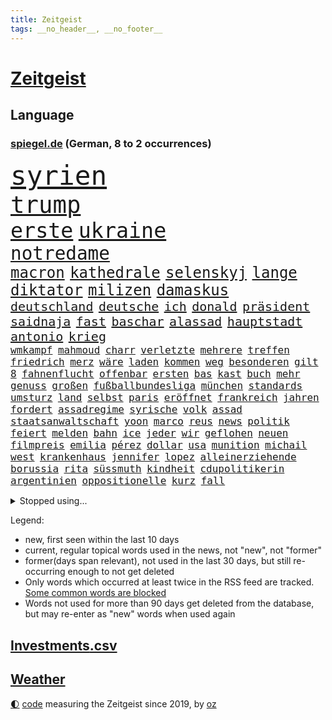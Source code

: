```yaml
---
title: Zeitgeist
tags: __no_header__, __no_footer__
---
```


# [Zeitgeist](https://oliz.io/zeitgeist/)

## Language

<h3><a href="https://www.spiegel.de" target="_blank">spiegel.de</a> (German, 8 to 2 occurrences)</h3>
<p style="font-family:monospace">
<span style="font-size:32pt"><a href="news_links.html#syrien" class="current">syrien</a></span>
<br>
<span style="font-size:28pt"><a href="news_links.html#trump" class="current">trump</a></span>
<br>
<span style="font-size:25pt"><a href="news_links.html#erste" class="current">erste</a></span>
<span style="font-size:25pt"><a href="news_links.html#ukraine" class="current">ukraine</a></span>
<br>
<span style="font-size:22pt"><a href="news_links.html#notredame" class="current">notredame</a></span>
<br>
<span style="font-size:18pt"><a href="news_links.html#macron" class="current">macron</a></span>
<span style="font-size:18pt"><a href="news_links.html#kathedrale" class="current">kathedrale</a></span>
<span style="font-size:18pt"><a href="news_links.html#selenskyj" class="current">selenskyj</a></span>
<span style="font-size:18pt"><a href="news_links.html#lange" class="current">lange</a></span>
<span style="font-size:18pt"><a href="news_links.html#diktator" class="current">diktator</a></span>
<span style="font-size:18pt"><a href="news_links.html#milizen" class="current">milizen</a></span>
<span style="font-size:18pt"><a href="news_links.html#damaskus" class="current">damaskus</a></span>
<br>
<span style="font-size:15pt"><a href="news_links.html#deutschland" class="current">deutschland</a></span>
<span style="font-size:15pt"><a href="news_links.html#deutsche" class="current">deutsche</a></span>
<span style="font-size:15pt"><a href="news_links.html#ich" class="current">ich</a></span>
<span style="font-size:15pt"><a href="news_links.html#donald" class="current">donald</a></span>
<span style="font-size:15pt"><a href="news_links.html#präsident" class="current">präsident</a></span>
<span style="font-size:15pt"><a href="news_links.html#saidnaja" class="new">saidnaja</a></span>
<span style="font-size:15pt"><a href="news_links.html#fast" class="current">fast</a></span>
<span style="font-size:15pt"><a href="news_links.html#baschar" class="current">baschar</a></span>
<span style="font-size:15pt"><a href="news_links.html#alassad" class="current">alassad</a></span>
<span style="font-size:15pt"><a href="news_links.html#hauptstadt" class="current">hauptstadt</a></span>
<span style="font-size:15pt"><a href="news_links.html#antonio" class="new">antonio</a></span>
<span style="font-size:15pt"><a href="news_links.html#krieg" class="current">krieg</a></span>
<br>
<span style="font-size:12pt"><a href="news_links.html#wmkampf" class="current">wmkampf</a></span>
<span style="font-size:12pt"><a href="news_links.html#mahmoud" class="new">mahmoud</a></span>
<span style="font-size:12pt"><a href="news_links.html#charr" class="new">charr</a></span>
<span style="font-size:12pt"><a href="news_links.html#verletzte" class="current">verletzte</a></span>
<span style="font-size:12pt"><a href="news_links.html#mehrere" class="current">mehrere</a></span>
<span style="font-size:12pt"><a href="news_links.html#treffen" class="current">treffen</a></span>
<span style="font-size:12pt"><a href="news_links.html#friedrich" class="current">friedrich</a></span>
<span style="font-size:12pt"><a href="news_links.html#merz" class="current">merz</a></span>
<span style="font-size:12pt"><a href="news_links.html#wäre" class="current">wäre</a></span>
<span style="font-size:12pt"><a href="news_links.html#laden" class="current">laden</a></span>
<span style="font-size:12pt"><a href="news_links.html#kommen" class="current">kommen</a></span>
<span style="font-size:12pt"><a href="news_links.html#weg" class="current">weg</a></span>
<span style="font-size:12pt"><a href="news_links.html#besonderen" class="current">besonderen</a></span>
<span style="font-size:12pt"><a href="news_links.html#gilt" class="current">gilt</a></span>
<span style="font-size:12pt"><a href="news_links.html#8" class="current">8</a></span>
<span style="font-size:12pt"><a href="news_links.html#fahnenflucht" class="current">fahnenflucht</a></span>
<span style="font-size:12pt"><a href="news_links.html#offenbar" class="current">offenbar</a></span>
<span style="font-size:12pt"><a href="news_links.html#ersten" class="current">ersten</a></span>
<span style="font-size:12pt"><a href="news_links.html#bas" class="current">bas</a></span>
<span style="font-size:12pt"><a href="news_links.html#kast" class="new">kast</a></span>
<span style="font-size:12pt"><a href="news_links.html#buch" class="current">buch</a></span>
<span style="font-size:12pt"><a href="news_links.html#mehr" class="current">mehr</a></span>
<span style="font-size:12pt"><a href="news_links.html#genuss" class="current">genuss</a></span>
<span style="font-size:12pt"><a href="news_links.html#großen" class="current">großen</a></span>
<span style="font-size:12pt"><a href="news_links.html#fußballbundesliga" class="current">fußballbundesliga</a></span>
<span style="font-size:12pt"><a href="news_links.html#münchen" class="current">münchen</a></span>
<span style="font-size:12pt"><a href="news_links.html#standards" class="new">standards</a></span>
<span style="font-size:12pt"><a href="news_links.html#umsturz" class="new">umsturz</a></span>
<span style="font-size:12pt"><a href="news_links.html#land" class="current">land</a></span>
<span style="font-size:12pt"><a href="news_links.html#selbst" class="current">selbst</a></span>
<span style="font-size:12pt"><a href="news_links.html#paris" class="current">paris</a></span>
<span style="font-size:12pt"><a href="news_links.html#eröffnet" class="current">eröffnet</a></span>
<span style="font-size:12pt"><a href="news_links.html#frankreich" class="current">frankreich</a></span>
<span style="font-size:12pt"><a href="news_links.html#jahren" class="current">jahren</a></span>
<span style="font-size:12pt"><a href="news_links.html#fordert" class="current">fordert</a></span>
<span style="font-size:12pt"><a href="news_links.html#assadregime" class="new">assadregime</a></span>
<span style="font-size:12pt"><a href="news_links.html#syrische" class="new">syrische</a></span>
<span style="font-size:12pt"><a href="news_links.html#volk" class="current">volk</a></span>
<span style="font-size:12pt"><a href="news_links.html#assad" class="new">assad</a></span>
<span style="font-size:12pt"><a href="news_links.html#staatsanwaltschaft" class="current">staatsanwaltschaft</a></span>
<span style="font-size:12pt"><a href="news_links.html#yoon" class="new">yoon</a></span>
<span style="font-size:12pt"><a href="news_links.html#marco" class="current">marco</a></span>
<span style="font-size:12pt"><a href="news_links.html#reus" class="current">reus</a></span>
<span style="font-size:12pt"><a href="news_links.html#news" class="current">news</a></span>
<span style="font-size:12pt"><a href="news_links.html#politik" class="current">politik</a></span>
<span style="font-size:12pt"><a href="news_links.html#feiert" class="current">feiert</a></span>
<span style="font-size:12pt"><a href="news_links.html#melden" class="current">melden</a></span>
<span style="font-size:12pt"><a href="news_links.html#bahn" class="current">bahn</a></span>
<span style="font-size:12pt"><a href="news_links.html#ice" class="current">ice</a></span>
<span style="font-size:12pt"><a href="news_links.html#jeder" class="current">jeder</a></span>
<span style="font-size:12pt"><a href="news_links.html#wir" class="current">wir</a></span>
<span style="font-size:12pt"><a href="news_links.html#geflohen" class="current">geflohen</a></span>
<span style="font-size:12pt"><a href="news_links.html#neuen" class="current">neuen</a></span>
<span style="font-size:12pt"><a href="news_links.html#filmpreis" class="new">filmpreis</a></span>
<span style="font-size:12pt"><a href="news_links.html#emilia" class="current">emilia</a></span>
<span style="font-size:12pt"><a href="news_links.html#pérez" class="current">pérez</a></span>
<span style="font-size:12pt"><a href="news_links.html#dollar" class="current">dollar</a></span>
<span style="font-size:12pt"><a href="news_links.html#usa" class="current">usa</a></span>
<span style="font-size:12pt"><a href="news_links.html#munition" class="current">munition</a></span>
<span style="font-size:12pt"><a href="news_links.html#michail" class="current">michail</a></span>
<span style="font-size:12pt"><a href="news_links.html#west" class="current">west</a></span>
<span style="font-size:12pt"><a href="news_links.html#krankenhaus" class="current">krankenhaus</a></span>
<span style="font-size:12pt"><a href="news_links.html#jennifer" class="current">jennifer</a></span>
<span style="font-size:12pt"><a href="news_links.html#lopez" class="current">lopez</a></span>
<span style="font-size:12pt"><a href="news_links.html#alleinerziehende" class="current">alleinerziehende</a></span>
<span style="font-size:12pt"><a href="news_links.html#borussia" class="current">borussia</a></span>
<span style="font-size:12pt"><a href="news_links.html#rita" class="current">rita</a></span>
<span style="font-size:12pt"><a href="news_links.html#süssmuth" class="new">süssmuth</a></span>
<span style="font-size:12pt"><a href="news_links.html#kindheit" class="current">kindheit</a></span>
<span style="font-size:12pt"><a href="news_links.html#cdupolitikerin" class="current">cdupolitikerin</a></span>
<span style="font-size:12pt"><a href="news_links.html#argentinien" class="current">argentinien</a></span>
<span style="font-size:12pt"><a href="news_links.html#oppositionelle" class="current">oppositionelle</a></span>
<span style="font-size:12pt"><a href="news_links.html#kurz" class="current">kurz</a></span>
<span style="font-size:12pt"><a href="news_links.html#fall" class="current">fall</a></span>
</p>
<details>
<summary>Stopped using...</summary>
<p class="former" style="font-size:12pt">
enorm(1508) tempo(1508) vermutlich(1508) arsenal(1507) polizist(1507) ausgebrochen(1506) beamten(1506) gefährlichen(1506) tötete(1506) wechseln(1506) beobachten(1505) himmel(1505) krankenhäuser(1505) mannschaft(1505) sicherheitsbehörden(1505) verlegt(1505) forderungen(1504) landkreis(1504) lebensmittel(1504) nahmen(1504) 2018(1503) andreas(1503) betrieb(1503) durchsetzen(1503) helfer(1503) innenministerium(1503) tödlicher(1503) verhaftet(1503) corona(1502) ermöglichen(1502) infrage(1502) pressekonferenz(1502) willen(1502) covid(1501) pressestimmen(1501) software(1501) verlierer(1501) überall(1501) flugzeuge(1500) streitkräfte(1500) veranstaltung(1500) 19(1499) 500(1499) begründung(1499) bidens(1499) erklärung(1499) lebte(1499) löste(1499) mörder(1499) waffe(1499) welle(1499) all(1498) angeblichen(1498) erzählen(1498) käufer(1498) möglichst(1498) rest(1498) anspruch(1497) august(1497) nutzte(1497) party(1497) rassistischen(1497) üben(1497) roman(1496) öffnen(1496) 12(1495) erkennen(1495) hoher(1495) lösung(1495) mitteln(1495) super(1495) abstand(1494) demokratische(1494) islamischen(1494) töten(1494) anwälte(1493) endspiel(1493) verbände(1493) bestätigen(1492) organisation(1491) zugelassen(1491) pflanzen(1490) filme(1489) tonnen(1489) bestehen(1488) überholt(1487) warm(1486) geschäftsführer(1485) herr(1485) fernsehen(1484) empfängt(1483) gesamten(1481) großem(1481) zurückgegangen(1479) politikerin(1478) prognose(1478) hilfen(1477) rettung(1476) vfb(1476) stress(1475) orten(1474) retter(1473) pleite(1470) schock(1469) vermisste(1467) verständnis(1467) thüringer(1463) energie(1462) drohne(1450) berichtete(1410) milliardär(1395) expräsidenten(1378) rückgang(1366) josef(1357) orte(1347) long(1323) 38(1275) abgegeben(1273) müll(1255) kolumbien(1253) erhofft(1187) börsen(1181) world(1168) entlasten(1163) hawaii(1163) worum(1146) halbes(1125) gestört(1101) otto(1089) entsteht(1086) einziger(1083) verletzung(1070) waffenlieferungen(1056) spektakel(1043) inhalte(1041) helikopter(1022) lohnen(1018) 2014(1016) nebenbei(983) töchter(982) brandenburger(979) empfang(979) lindners(974) niedersächsischen(963) heiß(935) dänischen(915) stockholm(904) schwächen(903) misshandelt(891) 86(890) angehörigen(888) gegenwart(884) nationale(882) setzten(878) wozu(875) verstoßen(871) entfernen(862) ähnlichen(857) angespannt(850) subventionen(840) wünsche(825) kommunikation(811) kündigung(807) eingriff(780) grenzgebiet(777) parallel(750) abgeben(749) spion(737) böhmermann(734) wirtschaftliche(728) roland(724) angriffs(720) 47(719) abschiebungen(716) steigern(711) jahresbeginn(710) größeren(705) legendäre(701) überschritten(699) reichsbürger(695) pokal(686) sachsens(684) umstrittener(682) leistungen(671) befasst(670) ricarda(670) weimar(662) baden(660) verschleppt(657) gravierende(656) freiwillige(655) kläger(650) panik(641) dfbpokal(639) basketball(627) wurzeln(626) 15jähriger(625) duisburg(620) überwunden(613) dringt(593) bar(581) beine(578) einsturz(577) experiment(577) nachts(577) erforscht(569) auffällig(568) court(567) spaniens(564) kretschmer(563) diebstahl(559) zürich(555) infolge(552) inhaftierte(550) iphones(546) mahnen(538) rasen(526) widerstands(522) zügen(522) steve(514) quellen(513) benachteiligt(509) interessiert(508) milliardenschweren(508) afdpolitiker(499) erweitert(498) goldene(495) leitartikel(493) football(485) stützen(483) bewaffnete(482) butter(477) margot(473) belohnt(472) geprüft(471) geöffnet(471) gedreht(470) niemanden(467) stoppte(463) afdchef(454) überqueren(454) schach(451) kontrollverlust(448) rtl(445) tvsender(438) 12000(431) anläuft(428) streaminganbietern(428) verfolgte(427) qualifikation(425) sportlich(425) demokratischen(423) darstellung(421) grenzregion(417) verdrängt(416) raumstation(414) mobbing(413) lahmgelegt(410) intern(405) gerechnet(404) emotionaler(397) überraschende(395) wilde(393) neukölln(389) vulkanausbruch(389) wagt(389) sicherheitsgründen(388) achtzigerjahre(384) belgischen(383) brandt(383) wild(382) abschiebung(379) raab(378) fußballspieler(375) positioniert(374) beyoncé(373) großvater(373) mangelt(372) ampelpartner(369) arbeitsrecht(368) manch(368) perry(366) strengen(366) erfolgsserie(364) ehepaar(362) wisconsin(362) produzent(360) haftstrafen(356) siegerin(353) jacob(352) dfbteam(351) einverstanden(350) exprofi(349) verhelfen(349) robbie(348) stoffe(342) südosten(341) uganda(340) is(338) kriegsschiffe(338) zeitalter(336) buchempfehlungen(335) positives(335) befand(334) besitzen(334) falle(332) omas(330) on(328) zurückgewiesen(328) alkoholkonsum(327) frühzeitig(326) stürmt(326) schimpft(324) behandlung(323) frustriert(323) gebrannt(322) spekulationen(322) provokation(321) athen(320) mögen(320) bezeichnete(318) hansa(318) rammte(318) donbass(316) nvidia(316) kreise(313) passagier(313) normalerweise(312) christina(311) briten(310) emobilität(306) wassermassen(306) 2006(305) sächsische(305) direkten(301) erhöhte(299) gefühlt(299) kinos(298) 65jährige(297) begraben(296) ball(290) korrigiert(290) milch(288) gespendet(287) hitlergruß(287) contest(286) eurovision(286) aufgespürt(285) macher(284) ismail(283) albion(279) riefen(279) brot(275) mallorca(275) usflugzeugbauer(275) geschichten(274) häusern(274) olivia(274) sportlichen(273) gerieten(272) fragte(269) frist(269) maximilian(269) verzögern(269) 450(267) polizeibeamte(267) schätzt(267) regenfällen(266) uswahlkampf(266) falschinformationen(265) rasch(265) regimes(261) riesiger(261) superstars(261) geheimdiensten(260) rechtslage(260) wahlkampfveranstaltung(260) großvaters(259) kreativ(258) tvshow(258) übertrieben(258) persönlichkeit(256) running(256) versöhnung(256) entlang(255) silber(254) ringe(253) beworfen(252) erfüllung(252) genervt(251) gleiche(249) vertritt(249) ehen(248) klassenerhalt(248) auftreten(246) mischung(246) staatspräsident(245) erdrutsche(244) vermont(244) arbeitsbedingungen(243) spitzenkandidat(242) zucker(241) bewerten(239) gelsenkirchen(237) netzwerken(236) strahlkraft(236) verdächtig(233) boss(232) fangen(231) noah(229) vegane(229) katja(228) dämpft(227) trümmer(227) locker(225) louis(225) wehrmacht(225) türen(224) gesellschaftlichen(223) gesprächskanäle(222) ressourcen(222) sozialer(221) elektromobilität(220) gesenkt(220) benutzt(219) toren(217) bündnisse(216) schürt(215) bruno(214) loben(214) pelosi(214) verunsichert(214) konzerten(213) vergeltungsschlag(211) verspielt(210) brighton(209) entschädigen(209) hove(209) vergisst(209) abonnenten(208) auswärtiges(205) schwangere(205) stromnetz(205) morgan(204) angeschlossen(203) protokoll(203) angetreten(201) überflutet(201) kriselnden(200) shows(200) kommentare(199) rekordwert(199) ideal(198) jeweiligen(198) sportwissenschaftler(198) flüchtlingslager(196) taktik(196) besuchte(195) bnd(195) ankara(194) forschenden(193) freunden(193) meinungsfreiheit(193) voraussetzungen(193) likes(192) engagierte(191) entgegenzusetzen(190) späteren(190) verbrecher(189) intensiven(188) arbeitslosigkeit(187) ego(187) adams(186) enkelin(185) anliegen(184) juan(184) komme(184) rasmus(184) leclerc(182) resolution(179) steven(179) anspannung(178) faust(178) fußballspiele(178) griechischen(178) stiegen(175) mächtig(173) scotland(173) verschwörungsmythen(173) yard(173) ähnelt(172) 23jähriger(171) apotheken(171) schulze(171) verschiedener(171) klimawandels(170) erdrutschen(169) meisterin(168) verwaltungsgericht(168) hannes(167) sturzfluten(167) jubelt(164) militärmanöver(164) niedrigste(164) cornelius(163) dieckmann(163) ereignisse(163) hinrichten(163) kinshasa(163) supreme(163) lügt(162) wahlkreis(162) gabe(160) wussten(160) auswärtsspiel(159) nbastar(159) doppelspitze(158) papa(158) ross(157) back(156) grenzwerte(156) linkenchefin(156) verabschiedete(156) bürgerinnen(155) funk(155) lehnte(155) flüchteten(154) schwangerschaft(154) alliierten(153) entgleisung(152) nachtzug(152) pita(152) 33jähriger(151) psychotherapeut(151) retteten(151) indonesischen(150) jemanden(150) eingebrochen(149) hollywoodstars(149) weltraum(149) umgesetzt(148) beifahrer(147) fragwürdig(147) neuulm(147) opa(147) sklerose(147) verstärken(146) grönemeyer(145) klose(145) miroslav(145) aniston(144) schwarzarbeit(143) grundsatzentscheidung(142) halter(142) hofer(142) parteigründerin(142) passende(142) stach(141) eugh(140) intelligence(140) kuriosen(138) alkoholfahrt(137) attestiert(137) ausländischen(137) lebe(136) waffengewalt(136) überwiegend(136) bootsunglück(135) ryanair(135) unausweichlich(135) weltgesundheitsorganisation(135) 41(133) baseball(133) jacksons(133) mittelschicht(133) quote(133) ussoldaten(133) sicherte(132) xaccount(132) inspiration(131) behauptungen(130) drehten(130) ertrunken(130) rico(130) wirbelsturm(130) privatleben(129) justizsenatorin(128) erschüttern(127) männlich(127) verbracht(127) überprüft(127) erschließen(126) sympathien(126) badenberg(125) heimwm(125) verborgen(125) lacht(124) verwüstung(123) zugunsten(123) extinction(122) rebellion(122) bswchefin(120) derzeitige(120) abbrechen(119) anschlagsplänen(119) mobilisieren(119) unantastbar(119) flugzeugen(118) schmuggeln(118) schwedische(118) verübt(118) vorüber(118) demokratin(117) orbáns(117) tribüne(117) gehoben(116) moreno(116) wattenmeer(116) analysen(115) erweist(115) regierungsbildung(115) gewehr(114) jd(114) pitzke(114) privatjets(114) sparprogramm(114) vance(114) anrichten(113) artenschutz(113) gruppierung(113) rechtsextrem(113) gletscher(112) hose(112) reuter(112) rivalin(112) zögern(112) gepostet(111) postete(111) milwaukee(110) muhammad(110) auslöst(109) verbandschef(108) erfurt(107) zwillinge(107) prix(106) ampelkrise(105) riesig(105) rückschläge(105) sechster(105) steuerbetrug(105) einzigartigen(104) lateinamerika(104) wesen(104) kalifornischen(103) kreta(103) suchmaschine(103) vandalismus(103) 1995(102) autokraten(101) bruce(101) herausfordert(101) malaika(101) medienkonsum(101) mihambo(101) sportwelt(101) vernichtet(101) weint(101) datum(100) ermöglicht(100) kripo(100) schuldigen(100) zentrums(100) 18000(99) diebesgut(99) einigkeit(99) mittag(99) zone(99) militante(98) swifties(98) gutachter(97) uspräsidentschaftskandidat(97) bagger(96) gefährt(96) impfgegner(96) nelles(96) verfolgungsjagd(96) arnold(95) brennender(95) ludwig(95) unabhängigkeit(95) hey(94) krankschreibung(94) spdaußenpolitiker(94) würzburg(94) umweltkatastrophe(93) nina(92) satiriker(92) anhaltende(91) landesweit(91) technischer(91) verlegers(91) wolf(91) altbekannten(90) arbeitsbelastung(90) asiatischen(90) biologische(90) nationalstürmer(90) typisch(90) breakerin(89) podcaster(89) rogan(89) uspräsidentschaftswahl(89) zeitreise(89) überdosis(89) bevorstehen(88) ergangen(88) gesichtserkennung(88) gleicht(88) gíslason(88) letztlich(88) unterliefen(88) konkretisiert(87) armenviertel(86) elizabeth(86) japanischer(86) ruderte(86) rückführungen(86) verschwörung(86) englisch(85) lebzeiten(85) verbannt(85) anhängern(84) gunn(84) rachael(84) wirksam(84) aufwachsen(83) gegenangriff(83) herab(83) krisenregion(82) leichtathletin(82) modells(82) spürbare(82) unverhohlen(82) zerfällt(82) 30000(81) fackel(81) intelligente(81) kapitol(81) preisgekrönt(81) uspräsidentschaftskandidatin(81) 94(80) bekämpft(80) diskutierten(80) egoistisch(80) entertainer(80) ines(80) klauen(80) klemm(80) nutzlos(80) ohrfeige(80) schlagersängerin(80) stahlsparte(80) trumplager(80) abzuschreiben(79) beklagte(79) ikea(79) polizeikräfte(79) polizeischutz(79) schützenhilfe(79) werbeverbot(79) zwangsweise(79) 32jähriger(78) ausführlich(78) bakterien(78) käse(78) legenden(78) schwerdtner(78) state(78) #metoo(77) ahmad(77) gewandt(77) mutationen(77) propalästinademo(77) schwedischer(77) seil(77) sicherheitsbedenken(77) stromverbrauch(77) trumpfan(77) anästhesist(76) bemerkte(76) imbiss(76) lande(76) mobilisiert(76) uskorrespondent(76) usverteidigungsministerium(76) witze(76) böllern(75) dc(75) beschimpfte(74) diebstähle(74) eingestuft(74) kramatorsk(74) nachmittags(74) nachschub(74) pakistanischen(74) remakes(74) revision(74) ss(74) thüringenwahl(74) verwandelt(74) skandierten(73) südfrankreich(73) banner(72) benötigen(72) bergungsarbeiten(72) rahmenbedingungen(72) unifil(72) befruchtung(71) bezwingt(71) erfolgschancen(71) nochmals(71) parteivorsitz(71) ausgewiesen(70) befugnisse(70) dfbkader(70) francis(70) gestiegenen(70) klum(70) teller(70) dihk(69) geküsst(69) ironman(69) quentin(69) tarantino(69) tsmc(69) unfairen(69) verlängerte(69) zurückzutreten(69) eingestuften(68) gesetzes(68) missgeschick(68) rühmt(68) schicksalswahl(68) unentschlossene(68) bildungssystems(67) coman(67) essenziell(67) expartnerin(67) kingsley(67) krebserkrankung(67) ligaspiel(67) schwanken(67) springsteen(67) verrückte(67) ampelpartnern(66) autoritäre(66) brinkmann(66) caren(66) feierlichen(66) impfen(66) intensiviert(66) nullerjahre(66) verbraucherzentrale(66) fremder(65) fällig(65) garage(65) genutzten(65) meistermacher(65) taumelt(65) armes(64) aufsichtsratschef(64) empathie(64) hugo(64) militärjunta(64) meinungsbeitrag(63) taifun(63) verfügbaren(63) zugenommen(63) akzeptiert(62) bestritten(62) bundesrichter(62) legendären(62) nachlass(62) stöcken(62) angestimmt(61) aufhört(61) belohnen(61) berlinneukölln(61) kopfankopfrennen(61) krueger(61) restauriert(61) vda(61) vwchef(61) bastelt(60) festgehalten(60) morrissey(60) ricky(60) rock(60) spiegelkorrespondenten(60) zerbröselt(60) angesagtesten(59) eagles(59) gläubiger(59) michigan(59) nahostpolitik(59) worklifebalance(59) angefühlt(58) beugt(58) kaufprämie(58) raygun(58) uspräsidentschaftswahlen(58) heimisch(57) lebensmittelpreise(57) madrids(57) wahlfälschung(57) wahrheiten(57) carolabrücke(56) geworben(56) hecking(56) lügner(56) saintgermain(56) stimmzettel(56) yorks(56) freundlich(55) klingeln(55) lebensmittelchemiker(55) olivenöl(55) räumte(55) verdiente(55) ballon(54) esc(54) seinerseits(54) supertaifun(54) verfolger(54) distanzen(53) hosen(53) nachweis(53) studiert(53) dgb(52) eliteeinheit(52) härteren(52) smartwatches(52) transportieren(52) vertrieb(52) finanzbranche(50) hassen(50) katastrophengebiet(50) monteiro(50) nebel(50) night(50) saturday(50) verteidigungsausgaben(50) vielzahl(50) alien(49) bundesligasaison(49) doppelpack(49) eunutzer(49) leidwesen(49) manipulationsvorwürfe(49) shōgun(49) stichprobenartig(49) toiletten(49) titan(48) 180000(47) dauer(47) neapel(47) nepal(47) opferzahl(47) ausgezählt(46) eichhörnchen(46) fluten(46) gutverdiener(46) laiendarsteller(46) quelle(46) shanghai(46) strohe(46) unbarmherziger(46) untersagen(46) dateien(45) elternzeit(45) entweder(45) göring(45) halloweenparty(45) hermann(45) landespolitiker(45) myers(45) nadel(45) staatsgebiet(45) stimmabgabe(45) wahlkampfendspurt(45) wählergruppen(45) clinton(44) halloweenkostüm(44) holland(44) mithu(44) partieller(44) sanyal(44) todesurteil(44) vergebung(44) wahlnacht(44) wow(44) zunahme(44) winterreifen(43) 110(42) demografische(42) einlaufen(42) erschrecken(42) exekutiert(42) helene(42) kinderlieder(42) lenken(42) mikrofon(42) nsdap(42) raketenbeschuss(42) rechtsextremist(42) republikanern(42) votieren(42) vwkrise(42) beschädigte(41) ehemaliges(41) einstellungen(41) heben(41) hillary(41) roger(41) schauten(41) afc(40) besprüht(40) birmingham(40) dieb(40) freddy(40) gewinnwarnung(40) landtagspräsident(40) schuhe(40) wahlkommission(40) wegzudenken(40) cure(39) einsatzorte(39) hauptsitz(39) lehmann(39) umfunktioniert(39) vwkonzern(39) französischer(38) grünenspitze(38) muslimische(38) playoffrunde(38) pragmatismus(38) straßburg(38) trends(38) wettbewerbsfähigkeit(38) anpassen(37) artenvielfalt(37) bundesverbrechen(37) expolizist(37) fehleinschätzung(37) geregelt(37) hasskommentare(37) inhalten(37) libanesischen(37) preisentwicklung(37) wahlkampfspenden(37) übung(37) bezogen(36) bundespartei(36) gegentore(36) aktivismus(35) bestrafen(35) bundeswirtschaftsminister(35) ergeht(35) guterres(35) harris’(35) konsumieren(35) ordnungsrufe(35) palästinenserhilfswerk(35) panisch(35) produzierte(35) unogeneralsekretär(35) unrwa(35) untersuchten(35) zulasten(35) 1987(34) hochrangiges(34) kohlendioxid(34) most(34) ndr(34) büros(33) coronainfektion(33) geschäften(33) hilflos(33) kitool(33) pizzeria(33) prophetische(33) schmieden(33) anfechten(32) barrymore(32) branchenverband(32) drew(32) eindringlich(32) koalitionsgespräche(32) manipulieren(32) speichern(32) supermacht(32) arafat(31) aussterben(31) flügel(31) journalismus(31) stellantis(31) vwwerk(31) ehrlichkeit(30) erwarteten(30) exmitarbeiter(30) klaut(30) saint(30) sisters(30) traditionellen(30) verweigert(30) hirntumor(29) sexsymbol(29) zwecke(29) zwiebeln(29) downsyndrom(28) miosga(28) nebraska(28) patzt(28) verewigt(28) analogen(27) feiertag(27) kabine(27) örtlichen(27) gesetzesänderung(26) jüdischer(26) motiviert(26) neugierige(26) phoenix(26) suchergebnissen(26) überzeugungen(26) beweismaterial(25) billigflieger(25) feinden(25) schwärmt(25) ausblick(24) bergsteigen(24) dummheit(24) gelockt(24) himalaja(24) leistungsträger(24) minderjähriger(24) modeschöpfer(24) polizeikontrolle(24) zweitrangig(24) 15gradziel(23) antisemitismusresolution(23) ausgleichen(23) gerätselt(23) mexikanischen(23) tanken(23) versicherungen(23) beliebter(22) diskutierte(22) flaute(22) ikonisches(22) zusatzzölle(22) alleingänge(21) beschuldigten(21) filmsatire(21) ganderkesee(21) telefonischen(21) überweisung(21) eggert(20) fortan(20) insekten(20) sondierungsgespräche(20) verantwortungslos(20) wechselwähler(20) weltgemeinschaft(20) zerstörerische(20) ausziehen(19) blauhelmmission(19) deportieren(19) erzieher(19) fitnesstrend(19) märtyrer(19) sondierung(19) teig(19) schwächelnde(18) vampire(18) alan(17) alleinsein(17) antike(17) blasel(17) boys(17) enormer(17) erinnerungskultur(17) jette(17) körperteile(17) life(17) nietzard(17) opel(17) tarifstreit(17) verhängte(17) zendaya(17) bessert(16) jetzigen(16) müllteppich(16) neretva(16) opelmutter(16) radikalisierung(16) spohr(16) stabile(16) staudamm(16) trickserei(16) ungleichheit(16) unofriedenstruppe(16) unosoldaten(16) zelle(16) aberglaube(15) bestsellerautorin(15) atomuboote(14) entschlossen(14) ferguson(14) nbasaison(14) trommeln(14) umsetzung(14) bargel(13) ebay(13) gazas(13) gesänge(13) landesverbandes(13) luftverschmutzung(13) strukturellen(13) stuttgarts(13) vicky(13) überfälle(13) 22jähriger(12) fahre(12) fu(12) grippesaison(12) kunstfigur(12) kunststücke(12) legales(12) offizieller(12) gefängnismitarbeiter(11) justizvollzugsanstalt(11) letztem(11) merkwürdige(11) nordkoreanischer(11) stein(11) vergebens(11) wirtschaftsgipfel(11) überprüfen(11)
</p>
</details>
<p>Legend:
<ul>
<li><span class="new">new</span>, first seen within the last 10 days</li>
<li><span class="current">current</span>, regular topical words used in the news, not "new", not "former"</li>
<li><span class="former">former(days span relevant)</span>, not used in the last 30 days, but still re-occurring enough to not get deleted</li>
<li>Only words which occurred at least twice in the RSS feed are tracked. <a href="language/filters.py">Some common words are blocked</a></li>
<li>Words not used for more than 90 days get deleted from the database, but may re-enter as "new" words when used again</li>
</ul>
</p>

## [Investments](investments.html)[.csv](investments.csv)

## [Weather](weather.html)

<footer>
<a href="javascript:toggleTheme()" class="nav">🌓</a>
<a href="https://github.com/ooz/zeitgeist">code</a> measuring the Zeitgeist since 2019, by <a href="https://oliz.io">oz</a>
</footer>

